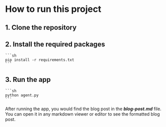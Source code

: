 # How to run this project

## 1. Clone the repository

## 2. Install the required packages

    ```sh
    pip install -r requirements.txt
    ```

## 3. Run the app

    ```sh
    python agent.py
    ```

After running the app, you would find the blog post in the **_blog-post.md_** file. You can open it in any markdown viewer or editor to see the formatted blog post.
